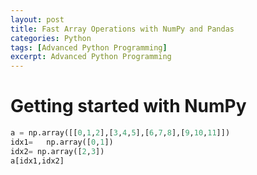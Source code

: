 ```yaml
---
layout: post
title: Fast Array Operations with NumPy and Pandas
categories: Python  
tags: [Advanced Python Programming]
excerpt: Advanced Python Programming
---
```


# Getting started with NumPy


```python
a = np.array([[0,1,2],[3,4,5],[6,7,8],[9,10,11]])
idx1=   np.array([0,1])
idx2= np.array([2,3])
a[idx1,idx2]
```
